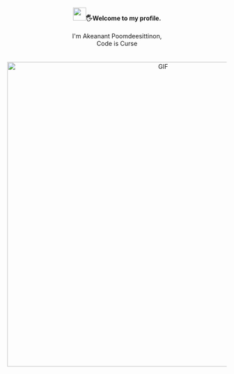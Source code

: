 <div align="center">
<h4><img src=":wave:" width="30">🖐️Welcome to my profile.</h4>
I'm Akeanant Poomdeesittinon, <br> Code is Curse</div>
</br>
</br>

<div align="center">
<img hight="300" width="700" alt="GIF" align="center" src="https://i0.wp.com/i.giphy.com/media/ZVik7pBtu9dNS/giphy-downsized.gif?w=770&ssl=1">
</div>


